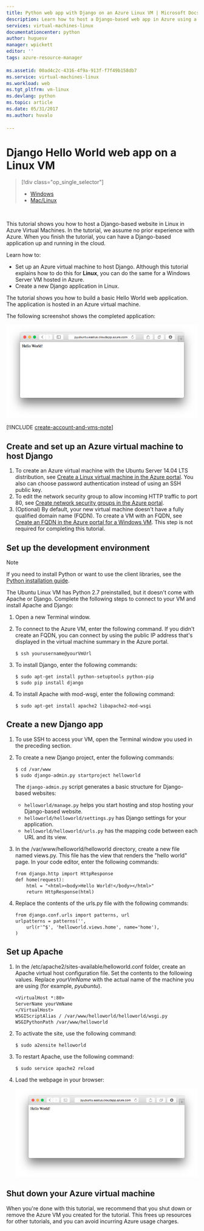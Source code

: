 ```yaml
---
title: Python web app with Django on an Azure Linux VM | Microsoft Docs
description: Learn how to host a Django-based web app in Azure using a Linux VM.
services: virtual-machines-linux
documentationcenter: python
author: huguesv
manager: wpickett
editor: ''
tags: azure-resource-manager

ms.assetid: 00ad4c2c-4316-4f9a-913f-f7f49b158db7
ms.service: virtual-machines-linux
ms.workload: web
ms.tgt_pltfrm: vm-linux
ms.devlang: python
ms.topic: article
ms.date: 05/31/2017
ms.author: huvalo

---
```

# Django Hello World web app on a Linux VM
> [!div class="op_single_selector"]
> * [Windows](../windows/classic/python-django-web-app.md?toc=%2fazure%2fvirtual-machines%2fwindows%2fclassic%2ftoc.json)
> * [Mac/Linux](../windows/classic/python-django-web-app.md?toc=%2fazure%2fvirtual-machines%2flinux%2ftoc.json)
> 
> 

<br>

This tutorial shows you how to host a Django-based website in Linux in Azure Virtual Machines. In the tutorial, we assume no prior experience with Azure. When you finish the tutorial, you can have a Django-based application up and running in the cloud.

Learn how to:

* Set up an Azure virtual machine to host Django. Although this tutorial explains how to do this for **Linux**, you can do the same for a Windows Server VM hosted in Azure. 
* Create a new Django application in Linux.

The tutorial shows you how to build a basic Hello World web
application. The application is hosted in an Azure virtual machine.

The following screenshot shows the completed application:

![A browser window displays the Hello World page in Azure](./media/python-django-web-app/mac-linux-django-helloworld-browser.png)

[!INCLUDE [create-account-and-vms-note](../../../includes/create-account-and-vms-note.md)]

## Create and set up an Azure virtual machine to host Django

1. To create an Azure virtual machine with the Ubuntu Server 14.04 LTS distribution, see [Create a Linux virtual machine in the Azure portal](quick-create-portal.md?toc=%2fazure%2fvirtual-machines%2flinux%2ftoc.json). You also can choose password authentication instead of using an SSH public key.
2. To edit the network security group to allow incoming HTTP traffic to port 80, see [Create network security groups in the Azure portal](../../virtual-network/virtual-networks-create-nsg-arm-pportal.md).
3. (Optional) By default, your new virtual machine doesn't have a fully qualified domain name (FQDN).  To create a VM with an FQDN, see [Create an FQDN in the Azure portal for a Windows VM](../windows/portal-create-fqdn.md?toc=%2fazure%2fvirtual-machines%2flinux%2ftoc.json). This step is not required for completing this tutorial.

## <a id="setup"> </a>Set up the development environment
> [!NOTE]
> If you need to install Python or want to use the client libraries, see the [Python installation guide](../../python-how-to-install.md).

The Ubuntu Linux VM has Python 2.7 preinstalled, but it doesn't come with Apache or Django. Complete the following steps to connect to your VM and install Apache and Django:

1. Open a new Terminal window.
2. To connect to the Azure VM, enter the following command. If you didn't create an FQDN, you can connect by using the public IP address that's displayed in the virtual machine summary in the Azure portal.
   
       $ ssh yourusername@yourVmUrl
3. To install Django, enter the following commands:
   
       $ sudo apt-get install python-setuptools python-pip
       $ sudo pip install django
4. To install Apache with mod-wsgi, enter the following command:
   
       $ sudo apt-get install apache2 libapache2-mod-wsgi

## Create a new Django app
1. To use SSH to access your VM, open the Terminal window you used in the preceding section.
2. To create a new Django project, enter the following commands:
   
       $ cd /var/www
       $ sudo django-admin.py startproject helloworld
   
   The `django-admin.py` script generates a basic structure for Django-based websites:
   
   * `helloworld/manage.py` helps you start hosting and stop hosting your Django-based website.
   * `helloworld/helloworld/settings.py` has Django settings for your application.
   * `helloworld/helloworld/urls.py` has the mapping code between each URL and its view.
3. In the /var/www/helloworld/helloworld directory, create a new file named views.py. This file has the view that renders the "hello world" page. In your code editor, enter the following commands:
   
       from django.http import HttpResponse
       def home(request):
           html = "<html><body>Hello World!</body></html>"
           return HttpResponse(html)
4. Replace the contents of the urls.py file with the following commands:
   
       from django.conf.urls import patterns, url
       urlpatterns = patterns('',
           url(r'^$', 'helloworld.views.home', name='home'),
       )

## Set up Apache
1. In the /etc/apache2/sites-available/helloworld.conf folder, create an Apache virtual host configuration file. Set the contents to the following values. Replace *yourVmName* with the actual name of the machine you are using (for example, *pyubuntu*).
   
       <VirtualHost *:80>
       ServerName yourVmName
       </VirtualHost>
       WSGIScriptAlias / /var/www/helloworld/helloworld/wsgi.py
       WSGIPythonPath /var/www/helloworld
2. To activate the site, use the following command:
   
       $ sudo a2ensite helloworld
3. To restart Apache, use the following command:
   
       $ sudo service apache2 reload
4. Load the webpage in your browser:
   
   ![A browser window displays the hello world page in Azure](./media/python-django-web-app/mac-linux-django-helloworld-browser.png)

## Shut down your Azure virtual machine
When you're done with this tutorial, we recommend that you shut down or remove the Azure VM you created for the tutorial. This frees up resources for other tutorials, and you can avoid incurring Azure usage charges.

